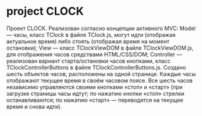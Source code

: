 # project CLOCK

Проект CLOCK. Реализован согласно концепции активного MVC:
Model — часы, класс TClock в файле TClock.js, могут идти (отображая актуальное время) либо стоять (отображая время на момент остановки);
View — класс TClockViewDOM в файле TClockViewDOM.js, для отображения часов средствами HTML/CSS/DOM; 
Controller — реализован вариант старта/остановки часов кнопками, класс TClockControllerButtons в файле TClockControllerButtons.js.
Создано шесть объектов часов, расположены на одной странице. 
Каждые часы отображают текущее время в своём часовом поясе. 
Все шесть часов независимо управляются своими кнопками «стоп» и «старт» (при загрузке страницы часы идтут; по нажатию кнопки «стоп» стрелки останавливаются; по нажатию «старт» — переводятся на текущее время и снова идти).
